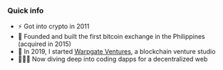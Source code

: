 ### Quick info

- ⚡️ Got into crypto in 2011
- 🏦 Founded and built the first bitcoin exchange in the Philippines (acquired in 2015)
- 🏢 In 2019, I started [Warpgate Ventures](https://warpgate.ventures), a blockchain venture studio
- 👨🏻‍💻 Now diving deep into coding dapps for a decentralized web
